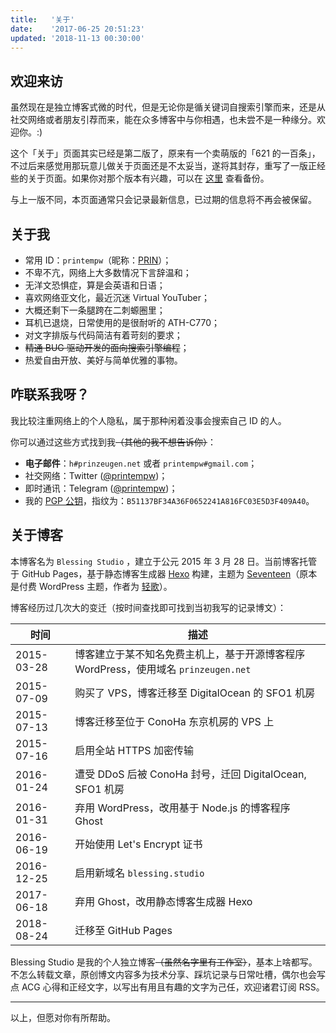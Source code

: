 ```yaml
---
title:   '关于'
date:    '2017-06-25 20:51:23'
updated: '2018-11-13 00:30:00'
---
```


<style>
    h1.post-title { display: none; }
    code { word-break: break-word; }
</style>

## 欢迎来访

虽然现在是独立博客式微的时代，但是无论你是循关键词自搜索引擎而来，还是从社交网络或者朋友引荐而来，能在众多博客中与你相遇，也未尝不是一种缘分。欢迎你。:)

这个「关于」页面其实已经是第二版了，原来有一个卖萌版的「621 的一百条」，不过后来感觉用那玩意儿做关于页面还是不太妥当，遂将其封存，重写了一版正经些的关于页面。如果你对那个版本有兴趣，可以在 [这里](https://blessing.studio/hyakujyou-of-621sama/) 查看备份。

与上一版不同，本页面通常只会记录最新信息，已过期的信息将不再会被保留。

## 关于我

- 常用 ID：`printempw`（昵称：[PRIN](https://blessing.studio/new-nickname-prin/)）；
- 不卑不亢，网络上大多数情况下言辞温和；
- 无洋文恐惧症，算是会英语和日语；
- 喜欢网络亚文化，最近沉迷 Virtual YouTuber；
- 大概还剩下一条腿跨在二刺螈圈里；
- 耳机已退烧，日常使用的是很耐听的 ATH-C770；
- 对文字排版与代码简洁有着苛刻的要求；
- ~~精通 BUG 驱动开发的面向搜索引擎编程~~；
- 热爱自由开放、美好与简单优雅的事物。

## 咋联系我呀？

我比较注重网络上的个人隐私，属于那种闲着没事会搜索自己 ID 的人。

你可以通过这些方式找到我~~（其他的我不想告诉你）~~：

- **电子邮件**：`h#prinzeugen.net` 或者 `printempw#gmail.com`；
- 社交网络：Twitter ([@printempw](https://twitter.com/printempw))；
- 即时通讯：Telegram ([@printempw](https://t.me/printempw))；
- 我的 [PGP 公钥](https://gist.github.com/printempw/5150ddd62a62a4ff4060bbec1fddc04a)，指纹为：`B51137BF34A36F0652241A816FC03E5D3F409A40`。

## 关于博客

本博客名为 `Blessing Studio` ，建立于公元 2015 年 3 月 28 日。当前博客托管于 GitHub Pages，基于静态博客生成器 [Hexo](https://hexo.io/) 构建，主题为 [Seventeen](https://qaq.cat/kotori/100)（原本是付费 WordPress 主题，作者为 [轻歌](https://qaq.cat/)）。

博客经历过几次大的变迁（按时间查找即可找到当初我写的记录博文）：

| 时间       | 描述                                                         |
| ---------- | ------------------------------------------------------------ |
| 2015-03-28 | 博客建立于某不知名免费主机上，基于开源博客程序 WordPress，使用域名 `prinzeugen.net` |
| 2015-07-09 | 购买了 VPS，博客迁移至 DigitalOcean 的 SFO1 机房             |
| 2015-07-13 | 博客迁移至位于 ConoHa 东京机房的 VPS 上                      |
| 2015-07-16 | 启用全站 HTTPS 加密传输                                      |
| 2016-01-24 | 遭受 DDoS 后被 ConoHa 封号，迁回 DigitalOcean, SFO1 机房     |
| 2016-01-31 | 弃用 WordPress，改用基于 Node.js 的博客程序 Ghost            |
| 2016-06-19 | 开始使用 Let's Encrypt 证书                                  |
| 2016-12-25 | 启用新域名 `blessing.studio`                                 |
| 2017-06-18 | 弃用 Ghost，改用静态博客生成器 Hexo                          |
| 2018-08-24 | 迁移至 GitHub Pages                                          |

Blessing Studio 是我的个人独立博客~~（虽然名字里有工作室）~~，基本上啥都写。不怎么转载文章，原创博文内容多为技术分享、踩坑记录与日常吐槽，偶尔也会写点 ACG 心得和正经文字，以写出有用且有趣的文字为己任，欢迎诸君订阅 RSS。

-----

以上，但愿对你有所帮助。
